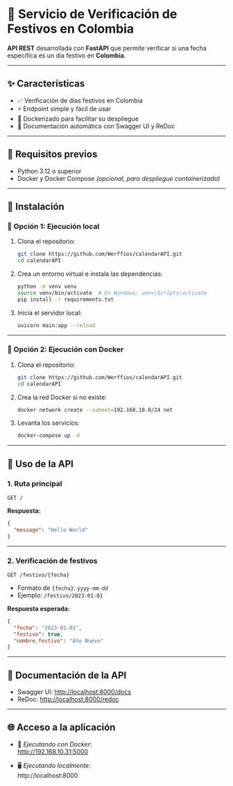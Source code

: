 # 📅 Servicio de Verificación de Festivos en Colombia

**API REST** desarrollada con **FastAPI** que permite verificar si una fecha específica es un día festivo en **Colombia**.

---

## ✨ Características

- ✅ Verificación de días festivos en Colombia  
- ⚡ Endpoint simple y fácil de usar  
- 🐳 Dockerizado para facilitar su despliegue  
- 📘 Documentación automática con Swagger UI y ReDoc  

---

## 🧰 Requisitos previos

- Python 3.12 o superior  
- Docker y Docker Compose *(opcional, para despliegue containerizado)*  

---

## 🚀 Instalación

### 🔧 Opción 1: Ejecución local

1. Clona el repositorio:

   ```bash
   git clone https://github.com/Werffios/calendarAPI.git
   cd calendarAPI
   ```

2. Crea un entorno virtual e instala las dependencias:

   ```bash
   python -m venv venv
   source venv/bin/activate  # En Windows: venv\Scripts\activate
   pip install -r requirements.txt
   ```

3. Inicia el servidor local:

   ```bash
   uvicorn main:app --reload
   ```

---

### 🐋 Opción 2: Ejecución con Docker

1. Clona el repositorio:

   ```bash
   git clone https://github.com/Werffios/calendarAPI.git
   cd calendarAPI
   ```

2. Crea la red Docker si no existe:

   ```bash
   docker network create --subnet=192.168.10.0/24 net
   ```

3. Levanta los servicios:

   ```bash
   docker-compose up -d
   ```

---

## 📡 Uso de la API

### 1. **Ruta principal**

`GET /`

**Respuesta:**

```json
{
  "message": "Hello World"
}
```

---

### 2. **Verificación de festivos**

`GET /festivo/{fecha}`

- Formato de `{fecha}`: `yyyy-mm-dd`  
- Ejemplo: `/festivo/2023-01-01`

**Respuesta esperada:**

```json
{
  "fecha": "2023-01-01",
  "festivo": true,
  "nombre_festivo": "Año Nuevo"
}
```

---

## 📖 Documentación de la API

- Swagger UI: [http://localhost:8000/docs](http://localhost:8000/docs)  
- ReDoc: [http://localhost:8000/redoc](http://localhost:8000/redoc)

---

## 🌐 Acceso a la aplicación

- 📍 *Ejecutando con Docker*:  
  http://192.168.10.31:5000  

- 🖥️ *Ejecutando localmente*:  
  http://localhost:8000  

